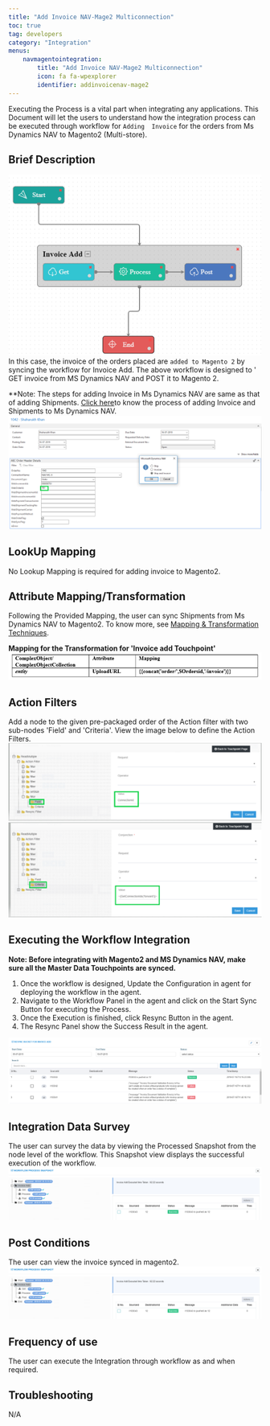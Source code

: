 ```yaml
---
title: "Add Invoice NAV-Mage2 Multiconnection"
toc: true
tag: developers
category: "Integration"
menus: 
    navmagentointegration:
        title: "Add Invoice NAV-Mage2 Multiconnection"
        icon: fa fa-wpexplorer
        identifier: addinvoicenav-mage2
---
```


Executing the Process is a vital part when integrating any applications. This Document will let the users to understand how the integration process can be executed through workflow for `Adding 
Invoice` for the orders from Ms Dynamics NAV to Magento2 (Multi-store).

## Brief Description

![nav-magemulti-invoicewrkflw](/staticfiles/integration/media/nav-magemulti-invoicewrkflw.png)  
In this case, the invoice of the orders placed are `added to Magento 2` by syncing the workflow for Invoice Add. The above workflow is designed to '
GET invoice from MS Dynamics NAV and POST it to Magento 2.

**Note: The steps for adding Invoice in Ms Dynamics NAV are same as that of adding Shipments. [Click here](/integration/shipment/)to know the process of adding Invoice and Shipments to Ms Dynamics NAV.
![nav-magemulti-invoice1](/staticfiles/integration/media/nav-magemulti-invoice1.png)
## LookUp Mapping

No Lookup Mapping is required for adding invoice to Magento2.

## Attribute Mapping/Transformation

Following the Provided Mapping, the user can sync Shipments from Ms Dynamics NAV to Magento2. 
To know more, see [Mapping & Transformation Techniques](/transformation/steps-to-cutomize-prebuilt-mapping/).

**Mapping for the Transformation for 'Invoice add Touchpoint'** 
![nav-magemulti-invoice2](/staticfiles/integration/media/nav-magemulti-invoice2.png)
## Action Filters

Add a node to the given pre-packaged order of the Action filter with two sub-nodes 'Field' and 'Criteria'.
View the image below to define the Action Filters.
![nav-magemulti-invoice3](/staticfiles/integration/media/nav-magemulti-invoice3.png)
![nav-magemulti-invoice4](/staticfiles/integration/media/nav-magemulti-invoice4.png)
## Executing the Workflow Integration
**Note: Before integrating with Magento2 and MS Dynamics NAV, make sure all the Master Data Touchpoints are synced.**

1.	Once the workflow is designed, Update the Configuration in agent for deploying the workflow in the agent.
2.	Navigate to the Workflow Panel in the agent and click on the Start Sync Button for executing the Process.
3.	Once the Execution is finished, click Resync Button in the agent.
4.	The Resync Panel show the Success Result in the agent.

![nav-magemulti-invoice5](/staticfiles/integration/media/nav-magemulti-invoice5.png)
## Integration Data Survey

The user can survey the data by viewing the Processed Snapshot from the node level of the workflow.
This Snapshot view displays the successful execution of the workflow.
![nav-magemulti-invoice6](/staticfiles/integration/media/nav-magemulti-invoice6.png)

## Post Conditions

The user can view the invoice synced in magento2.
![nav-magemulti-invoice6](/staticfiles/integration/media/nav-magemulti-invoice6.png)

## Frequency of use
The user can execute the Integration through workflow as and when required.

## Troubleshooting

N/A





